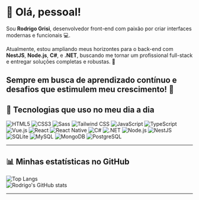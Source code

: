 # 👋 Olá, pessoal!  

Sou **Rodrigo Grisi**, desenvolvedor front-end com paixão por criar interfaces modernas e funcionais 💻.  

Atualmente, estou ampliando meus horizontes para o back-end com **NestJS**, **Node.js**, **C#**, e **.NET**, buscando me tornar um profissional full-stack e entregar soluções completas e robustas. 🚀  

Sempre em busca de aprendizado contínuo e desafios que estimulem meu crescimento! 🌟  
---

## 🚀 Tecnologias que uso no meu dia a dia  

![HTML5](https://img.shields.io/badge/HTML-239120?style=for-the-badge&logo=html5&logoColor=white) 
![CSS3](https://img.shields.io/badge/CSS3-1572B6?style=for-the-badge&logo=css3&logoColor=white) 
![Sass](https://img.shields.io/badge/Sass-CC6699?style=for-the-badge&logo=sass&logoColor=white) 
![Tailwind CSS](https://img.shields.io/badge/Tailwind_CSS-38B2AC?style=for-the-badge&logo=tailwind-css&logoColor=white) 
![JavaScript](https://img.shields.io/badge/JavaScript-F7DF1E?style=for-the-badge&logo=javascript&logoColor=black) 
![TypeScript](https://img.shields.io/badge/TypeScript-007ACC?style=for-the-badge&logo=typescript&logoColor=white) 
![Vue.js](https://img.shields.io/badge/Vue.js-35495E?style=for-the-badge&logo=vuedotjs&logoColor=4FC08D) 
![React](https://img.shields.io/badge/React-20232A?style=for-the-badge&logo=react&logoColor=61DAFB) 
![React Native](https://img.shields.io/badge/React_Native-20232A?style=for-the-badge&logo=react&logoColor=61DAFB) 
![C#](https://img.shields.io/badge/C%23-512BD4?style=for-the-badge&logo=c-sharp&logoColor=white) 
![.NET](https://img.shields.io/badge/.NET-512BD4?style=for-the-badge&logo=dotnet&logoColor=white) 
![Node.js](https://img.shields.io/badge/Node.js-339933?style=for-the-badge&logo=node.js&logoColor=white) 
![NestJS](https://img.shields.io/badge/NestJS-E0234E?style=for-the-badge&logo=nestjs&logoColor=white) 
![SQLite](https://img.shields.io/badge/SQLite-003B57?style=for-the-badge&logo=sqlite&logoColor=white) 
![MySQL](https://img.shields.io/badge/MySQL-4479A1?style=for-the-badge&logo=mysql&logoColor=white) 
![MongoDB](https://img.shields.io/badge/MongoDB-47A248?style=for-the-badge&logo=mongodb&logoColor=white) 
![PostgreSQL](https://img.shields.io/badge/PostgreSQL-336791?style=for-the-badge&logo=postgresql&logoColor=white)  


---

## 📊 Minhas estatísticas no GitHub  
![Top Langs](https://github-readme-stats.vercel.app/api/top-langs/?username=Rodrigogrisi&hide_progress=false)  
![Rodrigo's GitHub stats](https://github-readme-stats.vercel.app/api?username=Rodrigogrisi&show_icons=true&theme=radical)  

---


